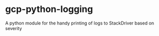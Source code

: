 # gcp-python-logging
A python module for the handy printing of logs to StackDriver based on severity

